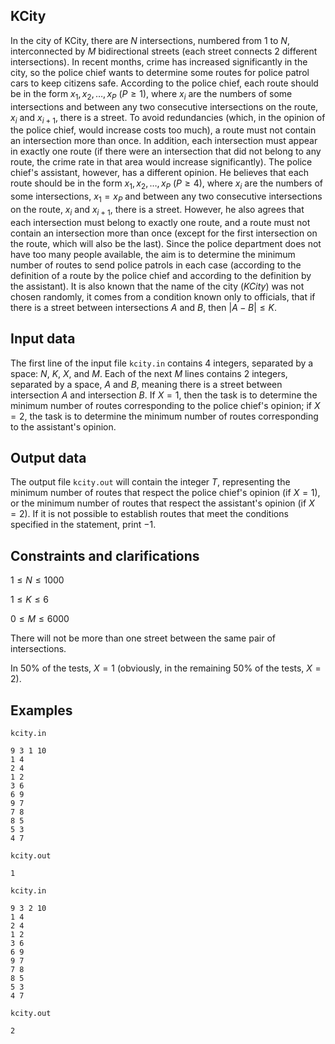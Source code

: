 ## KCity

In the city of KCity, there are $N$ intersections, numbered from 1 to $N$, interconnected by $M$ bidirectional streets (each street connects 2 different intersections). In recent months, crime has increased significantly in the city, so the police chief wants to determine some routes for police patrol cars to keep citizens safe. According to the police chief, each route should be in the form $x_1, x_2, \dots, x_P$ ($P \geq 1$), where $x_i$ are the numbers of some intersections and between any two consecutive intersections on the route, $x_i$ and $x_{i+1}$, there is a street. To avoid redundancies (which, in the opinion of the police chief, would increase costs too much), a route must not contain an intersection more than once. In addition, each intersection must appear in exactly one route (if there were an intersection that did not belong to any route, the crime rate in that area would increase significantly). The police chief's assistant, however, has a different opinion. He believes that each route should be in the form $x_1, x_2, \dots, x_P$ ($P \geq 4$), where $x_i$ are the numbers of some intersections, $x_1 = x_P$ and between any two consecutive intersections on the route, $x_i$ and $x_{i+1}$, there is a street. However, he also agrees that each intersection must belong to exactly one route, and a route must not contain an intersection more than once (except for the first intersection on the route, which will also be the last). Since the police department does not have too many people available, the aim is to determine the minimum number of routes to send police patrols in each case (according to the definition of a route by the police chief and according to the definition by the assistant). It is also known that the name of the city ($KCity$) was not chosen randomly, it comes from a condition known only to officials, that if there is a street between intersections $A$ and $B$, then $|A-B| \leq K$.

## Input data

The first line of the input file `kcity.in` contains 4 integers, separated by a space: $N$, $K$, $X$, and $M$. Each of the next $M$ lines contains 2 integers, separated by a space, $A$ and $B$, meaning there is a street between intersection $A$ and intersection $B$. If $X=1$, then the task is to determine the minimum number of routes corresponding to the police chief's opinion; if $X=2$, the task is to determine the minimum number of routes corresponding to the assistant's opinion.

## Output data

The output file `kcity.out` will contain the integer $T$, representing the minimum number of routes that respect the police chief's opinion (if $X=1$), or the minimum number of routes that respect the assistant's opinion (if $X=2$). If it is not possible to establish routes that meet the conditions specified in the statement, print $-1$.

## Constraints and clarifications

$1 \leq N \leq 1000$

$1 \leq K \leq 6$

$0 \leq M \leq 6000$

There will not be more than one street between the same pair of intersections.

In 50% of the tests, $X=1$ (obviously, in the remaining 50% of the tests, $X=2$).

## Examples

`kcity.in`
```
9 3 1 10
1 4
2 4
1 2
3 6
6 9
9 7
7 8
8 5
5 3
4 7
```

`kcity.out`
```
1
```

`kcity.in`
```
9 3 2 10
1 4
2 4
1 2
3 6
6 9
9 7
7 8
8 5
5 3
4 7
```

`kcity.out`
```
2
```